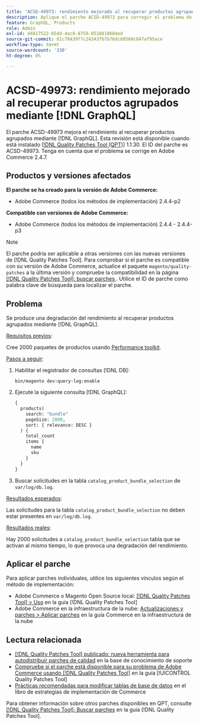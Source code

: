 ```yaml
---
title: 'ACSD-49973: rendimiento mejorado al recuperar productos agrupados mediante  [!DNL GraphQL]'
description: Aplique el parche ACSD-49973 para corregir el problema de Adobe Commerce donde se produce una degradación del rendimiento al recuperar productos agrupados mediante  [!DNL GraphQL].
feature: GraphQL, Products
role: Admin
exl-id: d4817522-65dd-4ac8-8759-8518818684ed
source-git-commit: 81c78439f7c243437b7b76dc80560c847af95ace
workflow-type: tm+mt
source-wordcount: '330'
ht-degree: 0%

---
```


# ACSD-49973: rendimiento mejorado al recuperar productos agrupados mediante [!DNL GraphQL]

El parche ACSD-49973 mejora el rendimiento al recuperar productos agrupados mediante [!DNL GraphQL]. Esta revisión está disponible cuando está instalado [[!DNL Quality Patches Tool (QPT)]](https://experienceleague.adobe.com/en/docs/commerce-knowledge-base/kb/announcements/commerce-announcements/magento-quality-patches-released-new-tool-to-self-serve-quality-patches) 1.1.30. El ID del parche es ACSD-49973. Tenga en cuenta que el problema se corrige en Adobe Commerce 2.4.7.

## Productos y versiones afectados

**El parche se ha creado para la versión de Adobe Commerce:**

* Adobe Commerce (todos los métodos de implementación) 2.4.4-p2

**Compatible con versiones de Adobe Commerce:**

* Adobe Commerce (todos los métodos de implementación) 2.4.4 - 2.4.4-p3

>[!NOTE]
>
>El parche podría ser aplicable a otras versiones con las nuevas versiones de [!DNL Quality Patches Tool]. Para comprobar si el parche es compatible con su versión de Adobe Commerce, actualice el paquete `magento/quality-patches` a la última versión y compruebe la compatibilidad en la página [[!DNL Quality Patches Tool]: buscar parches ](https://experienceleague.adobe.com/tools/commerce-quality-patches/index.html). Utilice el ID de parche como palabra clave de búsqueda para localizar el parche.

## Problema

Se produce una degradación del rendimiento al recuperar productos agrupados mediante [!DNL GraphQL].

<u>Requisitos previos</u>:

Cree 2000 paquetes de productos usando [Performance toolkit](https://experienceleague.adobe.com/docs/commerce-operations/configuration-guide/cli/generate-data.html).

<u>Pasos a seguir</u>:

1. Habilitar el registrador de consultas [!DNL DB]:

   ```
   bin/magento dev:query-log:enable
   ```

1. Ejecute la siguiente consulta [!DNL GraphQL]:

   ```GraphQL
   {
     products(
       search: "bundle"
       pageSize: 2000,
       sort: { relevance: DESC }
     ) {
       total_count
       items {
         name
         sku
       }
     }
   }
   ```

1. Buscar solicitudes en la tabla `catalog_product_bundle_selection` de `var/log/db.log`.

<u>Resultados esperados</u>:

Las solicitudes para la tabla `catalog_product_bundle_selection` no deben estar presentes en `var/log/db.log`.

<u>Resultados reales</u>:

Hay 2000 solicitudes a `catalog_product_bundle_selection` tabla que se activan al mismo tiempo, lo que provoca una degradación del rendimiento.

## Aplicar el parche

Para aplicar parches individuales, utilice los siguientes vínculos según el método de implementación:

* Adobe Commerce o Magento Open Source local: [[!DNL Quality Patches Tool] > Uso](/help/tools/quality-patches-tool/usage.md) en la guía [!DNL Quality Patches Tool]
* Adobe Commerce en la infraestructura de la nube: [Actualizaciones y parches > Aplicar parches](https://experienceleague.adobe.com/docs/commerce-cloud-service/user-guide/develop/upgrade/apply-patches.html) en la guía Commerce en la infraestructura de la nube

## Lectura relacionada

* [[!DNL Quality Patches Tool] publicado: nueva herramienta para autodistribuir parches de calidad](https://experienceleague.adobe.com/en/docs/commerce-knowledge-base/kb/announcements/commerce-announcements/magento-quality-patches-released-new-tool-to-self-serve-quality-patches) en la base de conocimiento de soporte
* [Compruebe si el parche está disponible para su problema de Adobe Commerce usando [!DNL Quality Patches Tool]](/help/tools/quality-patches-tool/patches-available-in-qpt/check-patch-for-magento-issue-with-magento-quality-patches.md) en la guía [!UICONTROL Quality Patches Tool]
* [Prácticas recomendadas para modificar tablas de base de datos](https://experienceleague.adobe.com/en/docs/commerce-operations/implementation-playbook/best-practices/development/modifying-core-and-third-party-tables#why-adobe-recommends-avoiding-modifications) en el libro de estrategias de implementación de Commerce

Para obtener información sobre otros parches disponibles en QPT, consulte [[!DNL Quality Patches Tool]: Buscar parches](https://experienceleague.adobe.com/tools/commerce-quality-patches/index.html) en la guía [!DNL Quality Patches Tool].
